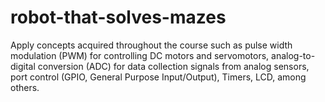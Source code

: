 # robot-that-solves-mazes
Apply concepts acquired throughout the course such as pulse width modulation (PWM) for controlling DC motors and servomotors, analog-to-digital conversion (ADC) for data collection signals from analog sensors, port control (GPIO, General Purpose Input/Output), Timers, LCD, among others.
